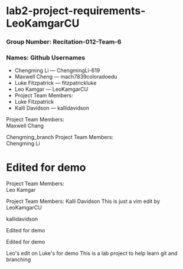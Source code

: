 # lab2-project-requirements-LeoKamgarCU

### Group Number: Recitation-012-Team-6

### Names: Github Usernames
<ul>
<li>Chengming Li — ChengmingLi-619</li>
<li>Maxwell Cheng — mach7839coloradoedu</li>
<li>Luke Fitzpatrick — fitzpatrickluke</li>
<li>Leo Kamgar — LeoKamgarCU</li>

<li>Project Team Members:
<li>Luke Fitzpatrick

<li>Kalli Davidson — kallidavidson</li>

</ul>
Project Team Members: 
<br>
Maxwell Chang

Chengming_branch
Project Team Members:
<br>
Chengming Li


Edited for demo
=======

Project Team Members: 
<br>
Leo Kamgar

Project Team Members:
Kalli Davidson
This is just a vim edit by LeoKamgarCU

kallidavidson


Edited for demo


Edited for demo

Leo's edit on Luke's for demo
This is a lab project to help learn git and branching


